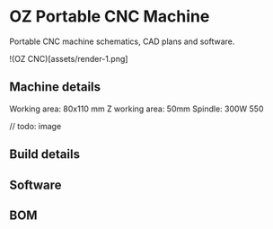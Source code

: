 # OZ Portable CNC Machine
Portable CNC machine schematics, CAD plans and software.

!(OZ CNC)[assets/render-1.png]

## Machine details
Working area: 80x110 mm
Z working area: 50mm
Spindle: 300W 550

// todo: image

## Build details

## Software

## BOM